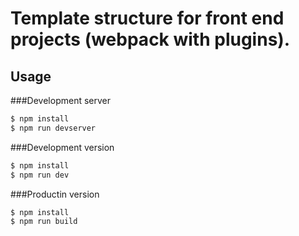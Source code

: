 # Template structure for front end projects (webpack with plugins).

## Usage

###Development server

```bash
$ npm install
$ npm run devserver
```

###Development version

```bash
$ npm install
$ npm run dev
```

###Productin version

```bash
$ npm install
$ npm run build
```
